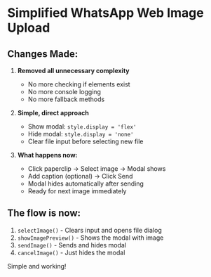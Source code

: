# Simplified WhatsApp Web Image Upload

## Changes Made:

1. **Removed all unnecessary complexity**
   - No more checking if elements exist
   - No more console logging
   - No more fallback methods

2. **Simple, direct approach**
   - Show modal: `style.display = 'flex'`
   - Hide modal: `style.display = 'none'`
   - Clear file input before selecting new file

3. **What happens now:**
   - Click paperclip → Select image → Modal shows
   - Add caption (optional) → Click Send
   - Modal hides automatically after sending
   - Ready for next image immediately

## The flow is now:
1. `selectImage()` - Clears input and opens file dialog
2. `showImagePreview()` - Shows the modal with image
3. `sendImage()` - Sends and hides modal
4. `cancelImage()` - Just hides the modal

Simple and working!
